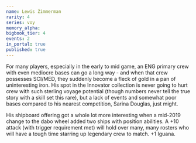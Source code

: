 ```yaml
---
name: Lewis Zimmerman
rarity: 4
series: voy
memory_alpha:
bigbook_tier: 4
events: 2
in_portal: true
published: true
---
```


For many players, especially in the early to mid game, an ENG primary crew with even mediocre bases can go a long way - and when that crew possesses SCI/MED, they suddenly become a fleck of gold in a pan of uninteresting iron. His spot in the Innovator collection is never going to hurt crew with such sterling voyage potential (though numbers never tell the true story with a skill set this rare), but a lack of events and somewhat poor bases compared to his nearest competition, Sarina Douglas, just might.

His shipboard offering got a whole lot more interesting when a mid-2019 change to the dabo wheel added two ships with position abilities. A +10 attack (with trigger requirement met) will hold over many, many rosters who will have a tough time starring up legendary crew to match. +1 Iguana.
